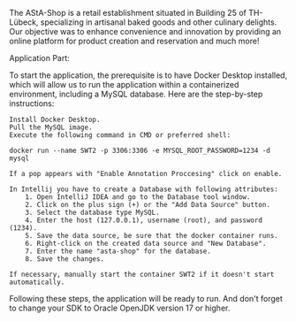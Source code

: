 
The AStA-Shop is a retail establishment situated in Building 25 of TH-Lübeck, specializing in artisanal baked goods and other culinary delights. 
Our objective was to enhance convenience and innovation by providing an online platform for product creation and reservation and much more!


Application Part:

To start the application, the prerequisite is to have Docker Desktop installed, which will allow us to run the application within a containerized environment, including a MySQL database. Here are the step-by-step instructions:

    Install Docker Desktop.
    Pull the MySQL image.
    Execute the following command in CMD or preferred shell: 
    
    docker run --name SWT2 -p 3306:3306 -e MYSQL_ROOT_PASSWORD=1234 -d mysql
    
    If a pop appears with "Enable Annotation Proccesing" click on enable.
    
    In Intellij you have to create a Database with following attributes:
        1. Open IntelliJ IDEA and go to the Database tool window.
        2. Click on the plus sign (+) or the "Add Data Source" button.
        3. Select the database type MySQL.
        4. Enter the host (127.0.0.1), username (root), and password (1234).
        5. Save the data source, be sure that the docker container runs.
        6. Right-click on the created data source and "New Database".
        7. Enter the name "asta-shop" for the database.
        8. Save the changes.
        
    If necessary, manually start the container SWT2 if it doesn't start automatically.

Following these steps, the application will be ready to run.
And don't forget to change your SDK to Oracle OpenJDK version 17 or higher.

